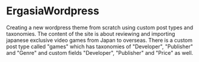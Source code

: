 # ErgasiaWordpress

Creating a new wordpress theme from scratch using custom post types and taxonomies.
The content of the site is about reviewing and importing japanese exclusive video games from Japan to overseas.
There is a custom post type called "games" which has taxonomies of "Developer", "Publisher" and "Genre"
and custom fields "Developer", "Publisher" and "Price" as well.
